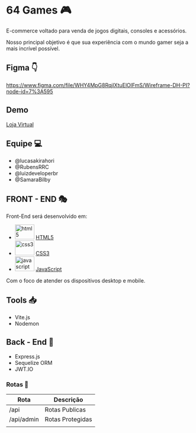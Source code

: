 # 64 Games :video_game:

E-commerce voltado para venda de jogos digitais, consoles e acessórios. 

Nosso principal objetivo é que sua experiência com o mundo gamer seja a mais incrível possível.

## Figma :point_down:

https://www.figma.com/file/WHY4MpG8RqjlXtuElOlFmS/Wireframe-DH-PI?node-id=7%3A595


## Demo

[Loja Virtual](https://loja-virtual-production.up.railway.app/)

## Equipe :computer:
-   @lucasakirahori
-   @RubensRRC
-   @luizdeveloperbr
-   @SamaraBilby

## FRONT - END :performing_arts:

Front-End será desenvolvido em:

- <img src="https://cdn.jsdelivr.net/gh/devicons/devicon/icons/html5/html5-original.svg" height="40" width="52" alt="html5" title="html" /> [HTML5](https://www.w3schools.com/html/)
- <img src="https://cdn.jsdelivr.net/gh/devicons/devicon/icons/css3/css3-original.svg" height="40" width="52" alt="css3" title="css" /> [CSS3](https://www.w3schools.com/css/)
- <img src="https://cdn.jsdelivr.net/gh/devicons/devicon/icons/javascript/javascript-original.svg" height="40" width="52" alt="javascript" title="javascript" /> [JavaScript](https://www.javascript.com/)

Com o foco de atender os dispositivos desktop e mobile.

## Tools :inbox_tray:

-   Vite.js
-   Nodemon

## Back - End :construction:

-   Express.js
-   Sequelize ORM
-   JWT.IO

### Rotas :twisted_rightwards_arrows:

| Rota  | Descrição  |
|---|---|
| /api  | Rotas Publicas  |
| /api/admin  | Rotas Protegidas  |
|   |   |